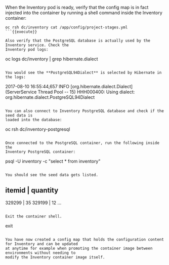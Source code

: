 When the Inventory pod is ready, verify that the config map is in fact injected 
into the container by running a shell command inside the Inventory container:

```
oc rsh dc/inventory cat /app/config/project-stages.yml
```{{execute}}

Also verify that the PostgreSQL database is actually used by the Inventory service. Check the 
Inventory pod logs:

```
oc logs dc/inventory | grep hibernate.dialect
```

You would see the **PostgreSQL94Dialect** is selected by Hibernate in the logs:

```
2017-08-10 16:55:44,657 INFO  [org.hibernate.dialect.Dialect] (ServerService Thread Pool -- 15) HHH000400: Using dialect: org.hibernate.dialect.PostgreSQL94Dialect
```

You can also connect to Inventory PostgreSQL database and check if the seed data is 
loaded into the database:

```
oc rsh dc/inventory-postgresql
```{{execute}}

Once connected to the PostgreSQL container, run the following inside the 
Inventory PostgreSQL container:

```
psql -U inventory -c "select * from inventory"
```{{execute}}

You should see the seed data gets listed.

```
 itemid | quantity
------------------
 329299 |       35
 329199 |       12
 ...
```

Exit the container shell.

```
exit
```{{execute}}

You have now created a config map that holds the configuration content for Inventory and can be updated 
at anytime for example when promoting the container image between environments without needing to 
modify the Inventory container image itself. 